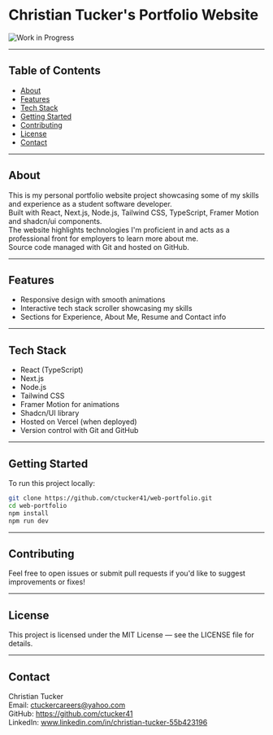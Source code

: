 # Christian Tucker's Portfolio Website

![Work in Progress](https://img.shields.io/badge/status-WIP-yellow)

---

## Table of Contents
- [About](#about)
- [Features](#features)
- [Tech Stack](#tech-stack)
- [Getting Started](#getting-started)
- [Contributing](#contributing)
- [License](#license)
- [Contact](#contact)

---

## About
This is my personal portfolio website project showcasing some of my skills and experience as a student software developer.  
Built with React, Next.js, Node.js, Tailwind CSS, TypeScript, Framer Motion and shadcn/ui components.  
The website highlights technologies I'm proficient in and acts as a professional front for employers to learn more about me.  
Source code managed with Git and hosted on GitHub.  

---

## Features
- Responsive design with smooth animations
- Interactive tech stack scroller showcasing my skills
- Sections for Experience, About Me, Resume and Contact info

---

## Tech Stack
- React (TypeScript)
- Next.js
- Node.js
- Tailwind CSS
- Framer Motion for animations
- Shadcn/UI library
- Hosted on Vercel (when deployed)
- Version control with Git and GitHub

---

## Getting Started
To run this project locally:

```bash
git clone https://github.com/ctucker41/web-portfolio.git
cd web-portfolio
npm install
npm run dev
```

---

## Contributing
Feel free to open issues or submit pull requests if you'd like to suggest improvements or fixes!

---

## License
This project is licensed under the MIT License — see the LICENSE file for details.

---

## Contact
Christian Tucker  
Email: ctuckercareers@yahoo.com  
GitHub: https://github.com/ctucker41  
LinkedIn: www.linkedin.com/in/christian-tucker-55b423196  
